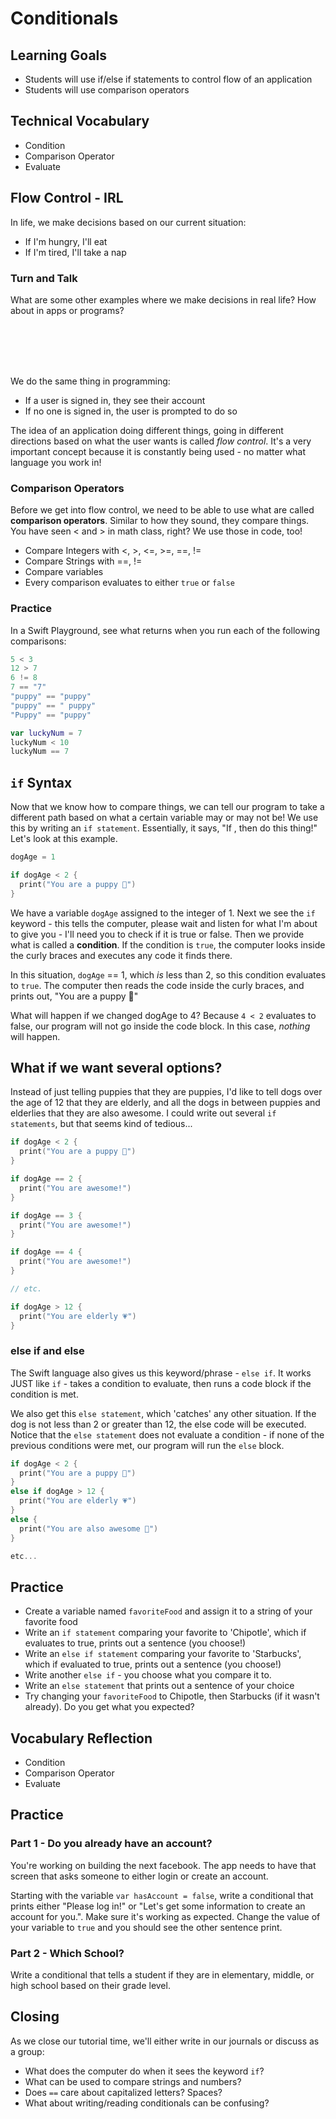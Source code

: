 # Conditionals

## Learning Goals

* Students will use if/else if statements to control flow of an application
* Students will use comparison operators

## Technical Vocabulary

* Condition
* Comparison Operator
* Evaluate

## Flow Control - IRL

In life, we make decisions based on our current situation:
* If I'm hungry, I'll eat
* If I'm tired, I'll take a nap

### Turn and Talk

What are some other examples where we make decisions in real life? How about in apps or programs?

<br>
<br>
<br>
<br>

We do the same thing in programming:
* If a user is signed in, they see their account
* If no one is signed in, the user is prompted to do so

The idea of an application doing different things, going in different directions based on what the user wants is called *flow control*. It's a very important concept because it is constantly being used - no matter what language you work in!

### Comparison Operators

Before we get into flow control, we need to be able to use what are called **comparison operators**. Similar to how they sound, they compare things.
You have seen < and > in math class, right? We use those in code, too!

* Compare Integers with <, >, <=, >=, ==, !=
* Compare Strings with ==, !=
* Compare variables
* Every comparison evaluates to either `true` or `false`

### Practice

In a Swift Playground, see what returns when you run each of the following comparisons:

```swift
5 < 3
12 > 7
6 != 8
7 == "7"
"puppy" == "puppy"
"puppy" == " puppy"
"Puppy" == "puppy"

var luckyNum = 7
luckyNum < 10
luckyNum == 7
```

## `if` Syntax

Now that we know how to compare things, we can tell our program to take a different path based on what a certain variable may or may not be! We use this by writing an `if statement`. Essentially, it says, "If <my situation is equal to true>, then do this thing!"
Let's look at this example.

```swift
dogAge = 1

if dogAge < 2 {
  print("You are a puppy 🐶")
}
```

We have a variable `dogAge` assigned to the integer of 1. Next we see the `if` keyword - this tells the computer, please wait and listen for what I'm about to give you - I'll need you to check if it is true or false. Then we provide what is called a **condition**. If the condition is `true`, the computer looks inside the curly braces and executes any code it finds there.

In this situation, `dogAge` == 1, which _is_ less than 2, so this condition evaluates to `true`. The computer then reads the code inside the curly braces, and prints out, "You are a puppy 🐶"

What will happen if we changed dogAge to 4? Because `4 < 2` evaluates to false, our program will not go inside the code block. In this case, _nothing_ will happen.

## What if we want several options?

Instead of just telling puppies that they are puppies, I'd like to tell dogs over the age of 12 that they are elderly, and all the dogs in between puppies and elderlies that they are also awesome. I could write out several `if statements`, but that seems kind of tedious...

```swift
if dogAge < 2 {
  print("You are a puppy 🐶")
}

if dogAge == 2 {
  print("You are awesome!")
}

if dogAge == 3 {
  print("You are awesome!")
}

if dogAge == 4 {
  print("You are awesome!")
}

// etc.

if dogAge > 12 {
  print("You are elderly 💗")
}

```

### else if and else

The Swift language also gives us this keyword/phrase - `else if`. It works JUST like `if` - takes a condition to evaluate, then runs a code block if the condition is met.

We also get this `else statement`, which 'catches' any other situation. If the dog is not less than 2 or greater than 12, the else code will be executed. Notice that the `else statement` does not evaluate a condition - if none of the previous conditions were met, our program will run the `else` block.

```swift
if dogAge < 2 {
  print("You are a puppy 🐶")
}
else if dogAge > 12 {
  print("You are elderly 💗")
}
else {
  print("You are also awesome 🐾")
}

etc...
```

## Practice

* Create a variable named `favoriteFood` and assign it to a string of your favorite food
* Write an `if statement` comparing your favorite to 'Chipotle', which if evaluates to true, prints out a sentence (you choose!)
* Write an `else if statement` comparing your favorite to 'Starbucks', which if evaluated to true, prints out a sentence (you choose!)
* Write another `else if` - you choose what you compare it to.
* Write an `else statement` that prints out a sentence of your choice
* Try changing your `favoriteFood` to Chipotle, then Starbucks (if it wasn't already). Do you get what you expected?

## Vocabulary Reflection

* Condition
* Comparison Operator
* Evaluate

## Practice

### Part 1 - Do you already have an account?

You're working on building the next facebook. The app needs to have that screen that asks someone to either login or create an account.

Starting with the variable `var hasAccount = false`, write a conditional that prints either "Please log in!" or "Let's get some information to create an account for you.". Make sure it's working as expected. Change the value of your variable to `true` and you should see the other sentence print.

### Part 2 - Which School?

Write a conditional that tells a student if they are in elementary, middle, or high school based on their grade level.

## Closing

As we close our tutorial time, we'll either write in our journals or discuss as a group:

- What does the computer do when it sees the keyword `if`?
- What can be used to compare strings and numbers?
- Does `==` care about capitalized letters? Spaces?
- What about writing/reading conditionals can be confusing?

